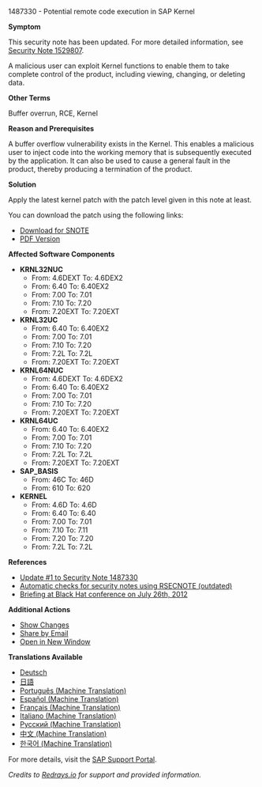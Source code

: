 1487330 - Potential remote code execution in SAP Kernel

**Symptom**

This security note has been updated. For more detailed information, see [Security Note 1529807](https://me.sap.com/notes/1529807).

A malicious user can exploit Kernel functions to enable them to take complete control of the product, including viewing, changing, or deleting data.

**Other Terms**

Buffer overrun, RCE, Kernel

**Reason and Prerequisites**

A buffer overflow vulnerability exists in the Kernel. This enables a malicious user to inject code into the working memory that is subsequently executed by the application. It can also be used to cause a general fault in the product, thereby producing a termination of the product.

**Solution**

Apply the latest kernel patch with the patch level given in this note at least.

You can download the patch using the following links:
- [Download for SNOTE](https://notesdownloads.sap.com/note/0040000017062792017)
- [PDF Version](https://userapps.support.sap.com/sap/support/sfm/notes/print/0001487330?language=en-US&token=BABBFF252804B39DC9FC3008A2D9475E)

**Affected Software Components**

- **KRNL32NUC**
  - From: 4.6DEXT To: 4.6DEX2
  - From: 6.40 To: 6.40EX2
  - From: 7.00 To: 7.01
  - From: 7.10 To: 7.20
  - From: 7.20EXT To: 7.20EXT
- **KRNL32UC**
  - From: 6.40 To: 6.40EX2
  - From: 7.00 To: 7.01
  - From: 7.10 To: 7.20
  - From: 7.2L To: 7.2L
  - From: 7.20EXT To: 7.20EXT
- **KRNL64NUC**
  - From: 4.6DEXT To: 4.6DEX2
  - From: 6.40 To: 6.40EX2
  - From: 7.00 To: 7.01
  - From: 7.10 To: 7.20
  - From: 7.20EXT To: 7.20EXT
- **KRNL64UC**
  - From: 6.40 To: 6.40EX2
  - From: 7.00 To: 7.01
  - From: 7.10 To: 7.20
  - From: 7.2L To: 7.2L
  - From: 7.20EXT To: 7.20EXT
- **SAP_BASIS**
  - From: 46C To: 46D
  - From: 610 To: 620
- **KERNEL**
  - From: 4.6D To: 4.6D
  - From: 6.40 To: 6.40
  - From: 7.00 To: 7.01
  - From: 7.10 To: 7.11
  - From: 7.20 To: 7.20
  - From: 7.2L To: 7.2L

**References**

- [Update #1 to Security Note 1487330](https://me.sap.com/notes/1529807)
- [Automatic checks for security notes using RSECNOTE (outdated)](https://me.sap.com/notes/888889)
- [Briefing at Black Hat conference on July 26th, 2012](https://me.sap.com/notes/1740018)

**Additional Actions**

- [Show Changes](https://me.sap.com/notesLatestChanges/0001487330/E/diff)
- [Share by Email](#)
- [Open in New Window](#)

**Translations Available**

- [Deutsch](https://me.sap.com/notes/0001487330/D)
- [日語](https://me.sap.com/notes/0001487330/J)
- [Português (Machine Translation)](https://me.sap.com/notes/0001487330/P)
- [Español (Machine Translation)](https://me.sap.com/notes/0001487330/S)
- [Français (Machine Translation)](https://me.sap.com/notes/0001487330/F)
- [Italiano (Machine Translation)](https://me.sap.com/notes/0001487330/I)
- [Русский (Machine Translation)](https://me.sap.com/notes/0001487330/R)
- [中文 (Machine Translation)](https://me.sap.com/notes/0001487330/1)
- [한국어 (Machine Translation)](https://me.sap.com/notes/0001487330/3)

For more details, visit the [SAP Support Portal](https://me.sap.com/).

*Credits to [Redrays.io](https://redrays.io) for support and provided information.*